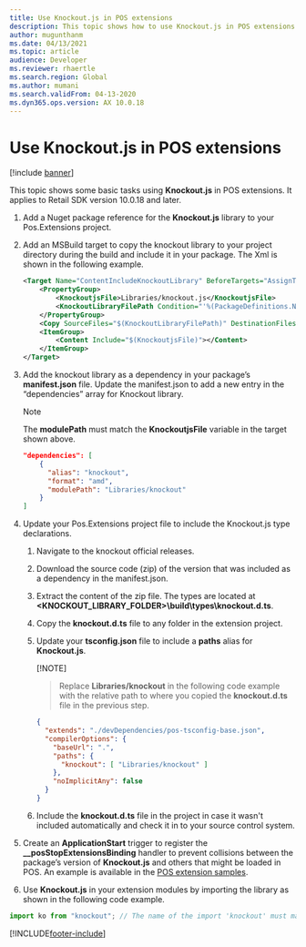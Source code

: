 ```yaml
---
title: Use Knockout.js in POS extensions
description: This topic shows how to use Knockout.js in POS extensions.
author: mugunthanm
ms.date: 04/13/2021
ms.topic: article
audience: Developer
ms.reviewer: rhaertle
ms.search.region: Global
ms.author: mumani
ms.search.validFrom: 04-13-2020
ms.dyn365.ops.version: AX 10.0.18
---
```


# Use Knockout.js in POS extensions

[!include [banner](../../../includes/banner.md)]

This topic shows some basic tasks using **Knockout.js** in POS extensions. It applies to Retail SDK version 10.0.18 and later.

1. Add a Nuget package reference for the **Knockout.js** library to your Pos.Extensions project.
2. Add an MSBuild target to copy the knockout library to your project directory during the build and include it in your package. The Xml is shown in the following example.

    ```XML
    <Target Name="ContentIncludeKnockoutLibrary" BeforeTargets="AssignTargetPaths" DependsOnTargets="RunResolvePackageDependencies">
        <PropertyGroup>
            <KnockoutjsFile>Libraries/knockout.js</KnockoutjsFile>
            <KnockoutLibraryFilePath Condition="'%(PackageDefinitions.Name)' == 'knockoutjs'">%(PackageDefinitions.ResolvedPath)\Content\Scripts\knockout-%(PackageDefinitions.Version).js</KnockoutLibraryFilePath>
        </PropertyGroup>
        <Copy SourceFiles="$(KnockoutLibraryFilePath)" DestinationFiles="$(KnockoutjsFile)" SkipUnchangedFiles="true" /> <!-- Necessary for CPOS -->
        <ItemGroup>
            <Content Include="$(KnockoutjsFile)"></Content>
        </ItemGroup>
    </Target>
    ```

3. Add the knockout library as a dependency in your package’s **manifest.json** file. Update the manifest.json to add a new entry in the “dependencies” array for Knockout library.

    > [!NOTE]
    > The **modulePath** must match the **KnockoutjsFile** variable in the target shown above.

    ```JSON
    "dependencies": [
        {
          "alias": "knockout",
          "format": "amd",
          "modulePath": "Libraries/knockout"
        }
    ]
    ```

4. Update your Pos.Extensions project file to include the Knockout.js type declarations.

    1. Navigate to the knockout official releases.
    2. Download the source code (zip) of the version that was included as a dependency in the manifest.json.
    3. Extract the content of the zip file. The types are located at **<KNOCKOUT_LIBRARY_FOLDER>\build\types\knockout.d.ts**.
    4. Copy the **knockout.d.ts** file to any folder in the extension project.
    5. Update your **tsconfig.json** file to include a **paths** alias for **Knockout.js**.

        [!NOTE]
        > Replace **Libraries/knockout** in the following code example with the relative path to where you copied the **knockout.d.ts** file in the previous step.

        ```JSON
        {
          "extends": "./devDependencies/pos-tsconfig-base.json",
          "compilerOptions": {
            "baseUrl": ".",
            "paths": {
              "knockout": [ "Libraries/knockout" ]
            },
            "noImplicitAny": false
          }
        }
        ```

    6. Include the **knockout.d.ts** file in the project in case it wasn't included automatically and check it in to your source control system.

5. Create an **ApplicationStart** trigger to register the **__posStopExtensionsBinding** handler to prevent collisions between the package’s version of **Knockout.js** and others that might be loaded in POS. An example is available in the [POS extension samples](https://github.com/microsoft/Dynamics365Commerce.InStore/tree/release/9.28/src/PosSample/Pos.Extension).

6. Use **Knockout.js** in your extension modules by importing the library as shown in the following code example.

```TypeScript
import ko from "knockout"; // The name of the import 'knockout' must match the one in the tsconfig and manifest file.
```

[!INCLUDE[footer-include](../../../includes/footer-banner.md)]
